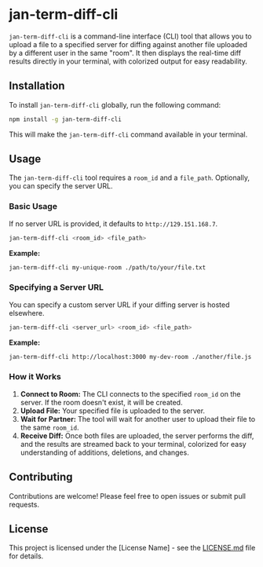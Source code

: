 # jan-term-diff-cli

`jan-term-diff-cli` is a command-line interface (CLI) tool that allows you to upload a file to a specified server for diffing against another file uploaded by a different user in the same "room". It then displays the real-time diff results directly in your terminal, with colorized output for easy readability.

## Installation

To install `jan-term-diff-cli` globally, run the following command:

```bash
npm install -g jan-term-diff-cli
```

This will make the `jan-term-diff-cli` command available in your terminal.

## Usage

The `jan-term-diff-cli` tool requires a `room_id` and a `file_path`. Optionally, you can specify the server URL.

### Basic Usage

If no server URL is provided, it defaults to `http://129.151.168.7`.

```bash
jan-term-diff-cli <room_id> <file_path>
```

**Example:**

```bash
jan-term-diff-cli my-unique-room ./path/to/your/file.txt
```

### Specifying a Server URL

You can specify a custom server URL if your diffing server is hosted elsewhere.

```bash
jan-term-diff-cli <server_url> <room_id> <file_path>
```

**Example:**

```bash
jan-term-diff-cli http://localhost:3000 my-dev-room ./another/file.js
```

### How it Works

1.  **Connect to Room:** The CLI connects to the specified `room_id` on the server. If the room doesn't exist, it will be created.
2.  **Upload File:** Your specified file is uploaded to the server.
3.  **Wait for Partner:** The tool will wait for another user to upload their file to the same `room_id`.
4.  **Receive Diff:** Once both files are uploaded, the server performs the diff, and the results are streamed back to your terminal, colorized for easy understanding of additions, deletions, and changes.

## Contributing

Contributions are welcome! Please feel free to open issues or submit pull requests.

## License

This project is licensed under the [License Name] - see the [LICENSE.md](LICENSE.md) file for details.

